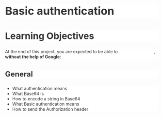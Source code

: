 <h1 style="text-align: start;color: rgb(51, 51, 51);background-color: rgb(255, 255, 255);font-size: 36px;">Basic authentication</h1>
<h2 style="text-align: start;color: rgb(51, 51, 51);background-color: rgb(255, 255, 255);font-size: 30px;">Learning Objectives</h2>
<p style="text-align: start;color: rgb(51, 51, 51);background-color: rgb(255, 255, 255);font-size: 14px;">At the end of this project, you are expected to be able to <a href="https://intranet.alxswe.com/rltoken/swiIZazfz7mspY1vjuy_Zg" title="explain to anyone" target="_blank" style="color: transparent;">explain to anyone</a>, <strong><strong>without the help of Google</strong></strong>:</p>
<h3 style="text-align: start;color: rgb(51, 51, 51);background-color: rgb(255, 255, 255);font-size: 24px;">General</h3>
<ul style="text-align: start;color: rgb(51, 51, 51);background-color: rgb(255, 255, 255);font-size: 14px;">
    <li>What authentication means</li>
    <li>What Base64 is</li>
    <li>How to encode a string in Base64</li>
    <li>What Basic authentication means</li>
    <li>How to send the Authorization header</li>
</ul>